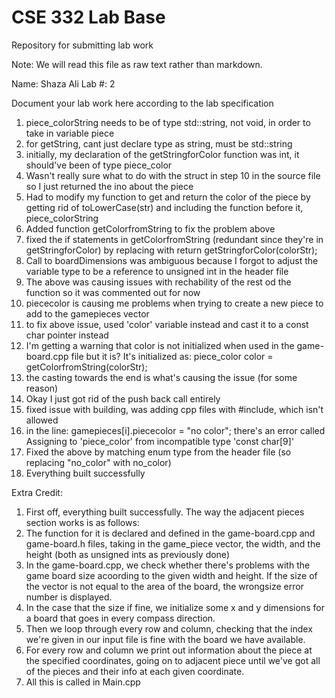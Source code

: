 # CSE 332 Lab Base
Repository for submitting lab work

Note: We will read this file as raw text rather than markdown.

Name: Shaza Ali
Lab #: 2

Document your lab work here according to the lab specification
1. piece_colorString needs to be of type std::string, not void, in order to take in variable piece
2. for getString, cant just declare type as string, must be std::string
3. initially, my declaration of the getStringforColor function was int, it should've been of type piece_color
4. Wasn't really sure what to do with the struct in step 10 in the source file so I just returned the ino about the piece 
5. Had to modify my function to get and return the color of the piece by getting rid of toLowerCase(str) and including the function before it, piece_colorString
6. Added function getColorfromString to fix the problem above
7. fixed the if statements in getColorfromString (redundant since they're in getStringforColor)  by replacing with  return getStringforColor(colorStr);
8. Call to boardDimensions was ambiguous because I forgot to adjust the variable type to be a reference to unsigned int in the header file
9. The above was causing issues with rechability of the rest od the function so it was commented out for now
10. piececolor is causing me problems when trying to create a new piece to add to the gamepieces vector
11. to fix above issue, used 'color' variable instead and cast it to a const char pointer instead
12. I'm getting a warning that color is not initialized when used in the game-board.cpp file but it is? It's initialized as: piece_color color = getColorfromString(colorStr);
13. the casting towards the end is what's causing the issue (for some reason)
14. Okay I just got rid of the push back call entirely
15. fixed issue with building, was adding cpp files with #include, which isn't allowed 
16. in the line: gamepieces[i].piececolor = "no color";  there's an error called Assigning to 'piece_color' from incompatible type 'const char[9]'
17. Fixed the above by matching enum type from the header file (so replacing "no_color" with no_color)
18. Everything built successfully

Extra Credit:
1. First off, everything built successfully. The way the adjacent pieces section works is as follows:
2. The function for it is declared and defined in the game-board.cpp and game-board.h files, taking in the game_piece vector, the width, and the height (both as unsigned ints as previously done)
3. In the game-board.cpp, we check whether there's problems with the game board size acoording to the given width and height. If the size of the vector is not equal to the area of the board, the wrongsize error number is displayed.
4. In the case that the size if fine, we initialize some x and y dimensions for a board that goes in every compass direction.
5. Then we loop through every row and column, checking that the index we're given in our input file is fine with the board we have available.
6. For every row and column we print out information about the piece at the specified coordinates, going on to adjacent piece until we've got all of the pieces and their info at each given coordinate.
7. All this is called in Main.cpp
